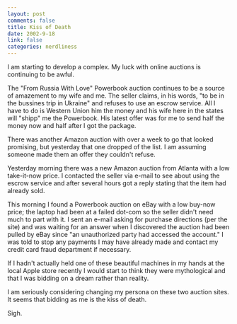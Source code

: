 ```yaml
--- 
layout: post
comments: false
title: Kiss of Death
date: 2002-9-18
link: false
categories: nerdliness
---
```

I am starting to develop a complex. My luck with online auctions is continuing to be awful.

The "From Russia With Love" Powerbook auction continues to be a source of amazement to my wife and me. The seller claims, in his words, "to be in the bussines trip in Ukraine" and refuses to use an escrow service. All I have to do is Western Union him the money and his wife here in the states will "shipp" me the Powerbook. His latest offer was for me to send half the money now and half after I got the package.

There was another Amazon auction with over a week to go that looked promising, but yesterday that one dropped of the list. I am assuming someone made them an offer they couldn't refuse.

Yesterday morning there was a new Amazon auction from Atlanta with a low take-it-now price. I contacted the seller via e-mail to see about using the escrow service and after several hours got a reply stating that the item had already sold.

This morning I found a Powerbook auction on eBay with a low buy-now price; the laptop had been at a failed dot-com so the seller didn't need much to part with it. I sent an e-mail asking for purchase directions (per the site) and was waiting for an answer when I discovered the auction had been pulled by eBay since "an unauthorized party had accessed the account." I was told to stop any payments I may have already made and contact my credit card fraud department if necessary.

If I hadn't actually held one of these beautiful machines in my hands at the local Apple store recently I would start to think they were mythological and that I was bidding on a dream rather than reality.

I am seriously considering changing my persona on these two auction sites. It seems that bidding as me is the kiss of death.

Sigh.
